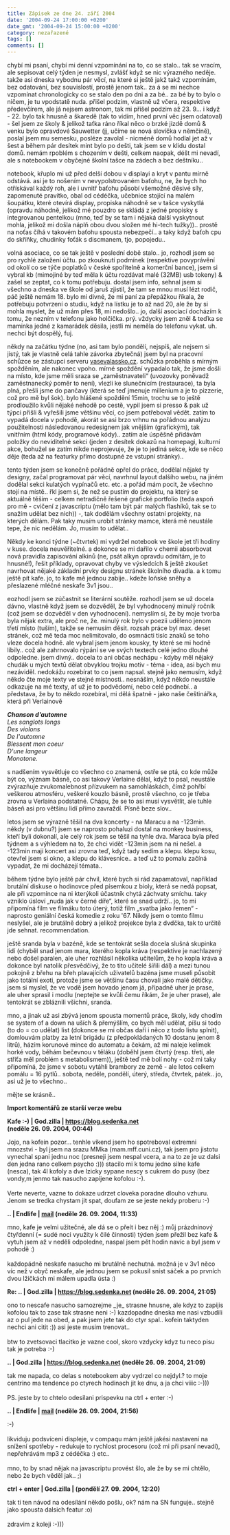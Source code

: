 ```yaml
---
title: Zápisek ze dne 24. září 2004
date: '2004-09-24 17:00:00 +0200'
date_gmt: '2004-09-24 15:00:00 +0200'
category: nezařazené
tags: []
comments: []
---
```

<p>chybí mi psaní, chybí mi denní vzpomínání na to, co se stalo.. tak se vracím, ale sepisovat celý týden  je nesmysl, zvlášť když se nic výrazného neděje. takže asi dneska vybodnu pár věcí, na které si ještě jakž takž  vzpomínám, bez odatování, bez souvislostí, prostě jenom tak.. za á se mi nechce vzpomínat chronologicky co se  stalo den po dni a za bé.. za bé by to bylo o ničem, je tu vpodstatě nuda. přišel podzim, vlastně už včera,  respektive předevčírem, ale já nejsem astronom, tak mi přišel podzim až 23. 9... i když - 22. bylo tak hnusně  a škaredě (tak to vidím, hned první věc jsem odatoval) - šel jsem ze školy &amp; jelikož taťka ráno říkal  něco o brzké jízdě domů &amp; venku bylo opravdové Sauwetter (jj, učíme se nová slovíčka v němčině), poslal  jsem mu semesku, posléze zavolal - nicméně domů hodlal jet až v šest a během pár desítek mint bylo po dešti,  tak jsem se v klidu dostal domů. nemám rpoblém s chozením v dešti, celkem naopak, déšt mi nevadí, ale s notebookem  v obyčejné školní tašce na zádech a bez deštníku..</p>
<p>notebook, křuplo mi už před delší dobou v displayi a kryt v pantu mírně odstává. asi je to nošením v nevypolstrovaném  baťohu, ne, že bych ho otřískával každý roh, ale i uvnitř baťohu působí všemožné děsivé síly, zapomenuté pravítko,  obal od cédéčka, učebnice stojící na malém šoupátku, které otevírá display, propiska náhodně se v tašce  vyskytlá (opravdu náhodně, jelikož mé pouzdro se skládá z jedné propisky s integrovanou pentelkou (mno,  teď by se tam i nějaká další vyskytnout mohla, jelikož mi došla náplň obou dvou složen mé hi-tech tužky))..  prostě na noťas číhá v takovém baťohu spousta nebezpečí.. a taky když baťoh cpu do skříňky, chudinky foťák s  discmanem, tjo, popojedu..</p>
<p>volná asociace, co se tak ještě v poslední době stalo.. jo, rozhodl jsem se pro rychlé založení účtu. po zkouknutí  podmínek (respektive povyprávění od okolí co se týče poplatků v české spořitelně a komerční bance), jsem  si vybral kb (mimojiné by teď měla k účtu rozdávat malé (32MB) usb tokeny) &amp; zašel se zeptat, co k tomu  potřebuju. dostal jsem info, sehnal jsem si všechno a dneska ve škole od jaruš zjistil, že tam se mnou musí lézt  rodič, páč ještě nemám 18. bylo mi divné, že mi paní za přepážkou říkala, že potřebuju potvrzení o studiu,  když na lístku je to až nad 20, ale že by si mohla myslet, že už mám přes 18, mi nedošlo.. jo, další asociací  docházím k tomu, že nezním v telefonu jako holčička. prý. vždycky jsem zněl &amp; teďka se maminka jedné z kamarádek  děsila, jestli mi neměla do telefonu vykat. uh. nechci být dospělý, fuj.</p>
<p>někdy na začátku týdne (no, asi tam bylo pondělí, nejspíš, ale nejsem si jistý, tak je vlastně celá tahle  závorka zbytečná) jsem byl na pracovní schůzce se zástupci serveru  <a href="https://www.vasevalassko.cz">vasevalassko.cz</a>. schůzka proběhla s mírným spožděním, ale nakonec vpoho.  mírné spoždění vypadalo tak, že jsme došli na místo, kde jsme měli sraza se &bdquo;zaměstnavateli&ldquo; (uvozovky  poněvadž zaměstnanecký poměr to není), vlezli ke slunečnicím (restaurace), ta byla plná, přešli jsme do pančavy  (která se teď jmenuje millenium a je to pizzerie, což pro mě byl šok). bylo hlášené spoždění 15min, trochu se to ještě  prodloužilo kvůli nějaké nehodě po cestě, vypil jsem si presso &amp; pak už týpci přišli &amp; vyřešili jsme  většinu věcí, co jsem potřeboval vědět. zatím to vypadá docela v pohodě, akorát se asi brzo vrhnu na pořádnou analýzu  použitelnosti následovanou redesignem jak vnějším (grafickým), tak vnitřním (html kódy, programové kódy)..  zatím ale úspěšně přidávám položky do neviditelné sekci (jeden z desítek dokazů na homepagi, kulturní akce,  bohužel se zatím nikde neprojevuje, že je to jediná sekce, kde se něco děje (teda až na featurky přímo dostupné  ze vstupní stránky)..</p>
<p>tento týden jsem se konečně pořádně opřel do práce, dodělal nějaké ty designy, začal programovat pár věcí,  navrhnul layout dalšího webu, na jiném dodělal sekci kulatých vypínačů etc. etc. a pořád mám pocit, že všechno  stojí na místě.. řkl jsem si, že než se pustím do projektu, na který se aktuálně těším - celkem netradičně  řešené grafické portfolio (teda aspoň pro mě - cvičení z javascriptu (mělo tam být pár malých flashíků,  tak se to snažím udělat bez nich)) -, tak dodělám všechny ostatní projekty, na kterých dělám. Pak taky musím  urobit stránky mamce, která mě neustále tepe, že nic nedělám. Jo, musím to udělat..</p>
<p>Někdy ke konci týdne (~čtvrtek) mi vydržel notebook ve škole jet tři hodiny v kuse. docela neuvěřitelné. a dokonce  se mi dařilo v chemii absorbovat nová pravidla zapisování alkinů (ne, psát alkyn opravdu odmítám, je to hnusné!),  řešit příklady, opravovat chyby ve výsledcích &amp; ještě zkoušet navrhovat nějaké základní prvky designu  stránek školního divadla. a k tomu ještě pít kafe. jo, to kafe mě jednou zabije.. kdeže loňské sněhy a přeslazené  mléčné neskafe 3v1 jsou..</p>
<p>eozhodl jsem se zúčastnit se literární soutěže. rozhodl jsem se už docela dávno, vlastně když jsem se dozvěděl,  že byl vyhodnocený minulý ročník (což jsem se dozvěděl v den vyhodnocení). nemyslím si, že by moje tvorba byla nějak  extra, ale proč ne, že. minulý rok bylo v poezii uděleno jenom třetí místo (tuším), takže se nemusím děsit. rozsah  práce byl max. deset stránek, což mě teda moc nelimitovalo, do osmnácti tisíc znaků se toho vleze docela hodně.  ale vybral jsem jenom kousky, ty které se mi hodně líbily.. což ale zahrnovalo rýpání se ve svých textech celé jedno  dlouhé odpoledne. jsem divný.. docela to ani občas nechápu - kdyby měl nějaký chudák u mých textů dělat obvyklou  trojku motiv - téma - idea, asi bych mu nezáviděl. nedokážu rozebírat to co jsem napsal. stejně jako nemusím, když  někdo čte moje texty ve stejné místnosti.. nesnáším, když někdo neustále odkazuje na mé texty, ať už je to podvědomí,  nebo celé podnebí.. a představa, že by to někdo rozebíral, mi dělá špatně - jako naše češtinářka, která při Verlainově</p>
<p class="odsazeny"><em><strong>Chanson d'automne</strong><br>  Les sanglots longs<br>  Des violons<br>  De l'automne<br>  Blessent mon coeur<br>  D'une langeur<br>  Monotone.</em></p>
<p>s nadšením vysvětluje co všechno co znamená, ostře se ptá, co kde může být co, význam básně, co asi takový Verlaine  dělal, když to psal, neustále zvýrazňuje zvukomalebnost  přízvukem na samohláskách, čímž pohřbí veškerou atmosféru, veškeré kouzlo básně, prostě všechno, co je třeba zrovna  u Verlaina podstatné. Chápu, že se to asi musí vysvětlit, ale tuhle báseň asi pro většinu lidí přímo zavraždí. Písně  beze slov..</p>
<p>letos jsem se výrazně těšil na dva koncerty - na Maracu a na -123min. někdy (v dubnu?) jsem se naprosto pohaluzi  dostal na monkey business, kteří byli dokonalí, ale celý rok jsem se těšil na tyhle dva. Maraca byla před týdnem  a s výhledem na to, že chci vidět -123min jsem na ni nešel. a -123min mají koncert asi zrovna teď, když tady sedím a  klepu. klepu kosu, otevřel jsem si okno, a klepu do klávesnice.. a teď už to pomalu začíná vypadat, že mi docházejí  témata..</p>
<p>během týdne bylo ještě pár chvil, které bych si rád zapamatoval, například brutální diskuse o hodinovce před  písemkou z bioly, která se nedá popsat, ale při vzpomínce na ni kterýkoli účastník chytá záchvaty smíchu.  taky vzniklo úsloví &bdquo;nuda jak v černé díře&ldquo;, které se snad udrží.. jo, to mi připomíná film ve filmáku  toto úterý, totiž film &bdquo;svatba jako řemen&ldquo; - naprosto geniální česká komedie z roku '67. Nikdy jsem  o tomto filmu neslyšel, ale je brutálně dobrý a jelikož projekce byla z dvdčka, tak to určitě jde sehnat. recommendation.</p>
<p>ještě sranda byla v bazéně, kde se tentokrát sešla docela slušná skupinka lidí (chyběl snad jenom mara, kterého  kopla kráva (respektive je nachlazený nebo došel paralen, ale uher rozhlásil několika učitelům, že ho kopla kráva  a dokonce byl natolik přesvědčivý, že to tito učitelé šířili dál) a mezi tunou pokojně z břehu na břeh plavajících  uživatelů bazéna jsme museli působit jako totální exoti, protože jsme se většinu času chovali jako malé dětičky.  jsem si myslel, že ve vodě jsem hovado jenom já, případně uher je prase, ale uher sprasil i modlu (neptejte se kvůli  čemu říkám, že je uher prase), ale tentokrát se zbláznili všichni, sranda.</p>
<p>mno, a jinak už asi zbývá jenom spousta momentů práce, školy, kdy chodím se system of a down na uších &amp; přemýšlím,  co bych měl udělat, píšu si todo (to do = co udělat) list (dokonce se mi občas daří i něco z todo listu splnit),  domlouvám platby za letní brigádu (z předpokládaných 10 dostanu jenom 8 litrů), házím korunové mince do automatu  a čekám, až mi naleje kelímek horké vody, běhám bečevnou v těláku (doběhl jsem čtvrtý (resp. třetí, ale stříťa měl  problém s metabolismem)), ještě teď mě bolí nohy - což mi taky připomíná, že jsme v sobotu vytáhli brambory  ze země - ale letos celkem pomálu = 16 pytlů.. sobota, neděle, pondělí, úterý, středa, čtvrtek, pátek.. jo, asi  už je to všechno..</p>
<p>mějte se krásně..</p>
<div class="import-komentaru">
<p><strong>Import komentářů ze starší verze webu</strong></p>
<div class="comment">
<p style="font-weight:bold"><span class="compredmet">Kafe :-)</span> | <span class="comname">God.zilla</span> |  <a href="https://blog.sedenka.net">https://blog.sedenka.net</a> (neděle&nbsp;26.&nbsp;09.&nbsp;2004,&nbsp;00:44)</p>
<p>Jojo, na kofein pozor... tenhle vikend jsem ho spotreboval extremni mnozstvi - byl jsem na srazu MMka (mam.mff.cuni.cz), tak jsem pro jistotu vynechal spani jednu noc (presneji jsem nespal vcera, a na to ze je uz dalsi den jedna rano celkem psycho :))) stacilo mi k tomu jedno silne kafe (nesca), tak 4l kofoly a dve lzicky sypane nescy s cukrem do pusy (bez vondy,m jenmo tak nasucho zapijene kofolou :-). <br>  <br> Verte neverte, vazne to dokaze udrzet cloveka poradne dlouho vzhuru. Jenom se tredka chystam jit spat, doufam ze se jeste nekdy proberu :-) </p>
</div>
<div class="comment">
<p style="font-weight:bold"><span class="compredmet">..</span> | <span class="comname">Endlife</span> |  <a href="mailto:jan.martinek@post.cz">mail</a> (neděle&nbsp;26.&nbsp;09.&nbsp;2004,&nbsp;11:33)</p>
<p>mno, kafe je velmi užitečné, ale dá se o přeít i bez něj :) můj prázdninový čtyřdenní (= sudé noci využity k čilé činnosti) týden jsem přežil bez kafe &amp; vytuh jsem až v neděli odpoledne, naspal jsem pět hodin navíc a byl jsem v pohodě :) <br>  <br> každopádně neskafe nasucho mi brutálně nechutná. možná je v 3v1 něco víc než v obyč neskafe, ale jednou jsem se pokusil sníst sáček a po prvních dvou lžičkách mi málem upadla ústa :) </p>
</div>
<div class="comment">
<p style="font-weight:bold"><span class="compredmet">Re: ..</span> | <span class="comname">God.zilla</span> |  <a href="https://blog.sedenka.net">https://blog.sedenka.net</a> (neděle&nbsp;26.&nbsp;09.&nbsp;2004,&nbsp;21:05)</p>
<p>ono to nescafe nasucho samozrejme _je_ strasne hnusne, ale kdyz to zapijis kofolou tak to zase tak strasne neni :-) kazdopadne dneska me nasi vzbudili az o pul jede na obed, a pak jsem jete tak do ctyr spal.. kofein taktyden nechci ani citit :)) asi jeste musim trenovat.. <br>  <br> btw to zvetsovaci tlacitko je vazne cool, skoro vzdycky kdyz tu neco pisu tak je potreba :-) </p>
</div>
<div class="comment">
<p style="font-weight:bold"><span class="compredmet">..</span> | <span class="comname">God.zilla</span> |  <a href="https://blog.sedenka.net">https://blog.sedenka.net</a> (neděle&nbsp;26.&nbsp;09.&nbsp;2004,&nbsp;21:09)</p>
<p>tak me napada, co delas s notebookem aby vydrzel co nejdyl.? to moje centrino ma tendence po ctyrech hodinach jit ke dnu, a ja chci viiic :-))) <br>  <br> PS. jeste by to chtelo odesilani prispevku na ctrl + enter :-) </p>
</div>
<div class="comment">
<p style="font-weight:bold"><span class="compredmet">..</span> | <span class="comname">Endlife</span> |  <a href="mailto:jan.martinek@post.cz">mail</a> (neděle&nbsp;26.&nbsp;09.&nbsp;2004,&nbsp;21:56)</p>
<p>:-) <br>  <br> likviduju podsvícení displeje, v compaqu mám ještě jakési nastavení na snížení spotřeby - redukuje to rychlost procesoru (což mi při psaní nevadí), nepřehrávám mp3 z cédéčka :) etc.. <br>  <br> mno, to by snad nějak na javascriptu provést šlo, ale že by se mi chtělo, nebo že bych věděl jak.. ;) </p>
</div>
<div class="comment">
<p style="font-weight:bold"><span class="compredmet">ctrl + enter</span> | <span class="comname">God.zilla</span> | (pondělí&nbsp;27.&nbsp;09.&nbsp;2004,&nbsp;12:20)</p>
<p>tak ti ten návod na odesílání někdo pošlu, ok? nám na SN funguje.. stejně jako spousta dalsich featur :o) <br>  <br> zdravim z koleji :-))) </p>
</div>
</div>

